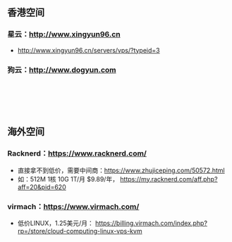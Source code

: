 ## 香港空间

### 星云：http://www.xingyun96.cn
- http://www.xingyun96.cn/servers/vps/?typeid=3

### 狗云：http://www.dogyun.com

<br />
<br />
<br />
<br />

## 海外空间
### Racknerd：https://www.racknerd.com/
- 直接拿不到低价，需要中间商：https://www.zhujiceping.com/50572.html
- 如：512M	1核	10G	1T/月	$9.89/年， https://my.racknerd.com/aff.php?aff=20&pid=620

### virmach：https://www.virmach.com/
- 低价LINUX，1.25美元/月： https://billing.virmach.com/index.php?rp=/store/cloud-computing-linux-vps-kvm
